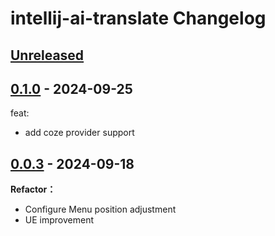 <!-- Keep a Changelog guide -> https://keepachangelog.com -->

# intellij-ai-translate Changelog

## [Unreleased]

## [0.1.0] - 2024-09-25

feat:

- add coze provider support

## [0.0.3] - 2024-09-18

**Refactor：**

- Configure Menu position adjustment
- UE improvement

[Unreleased]: https://github.com/cfanbo/intellij-ai-translate/compare/v0.1.0...HEAD
[0.1.0]: https://github.com/cfanbo/intellij-ai-translate/compare/v0.0.3...v0.1.0
[0.0.3]: https://github.com/cfanbo/intellij-ai-translate/commits/v0.0.3
